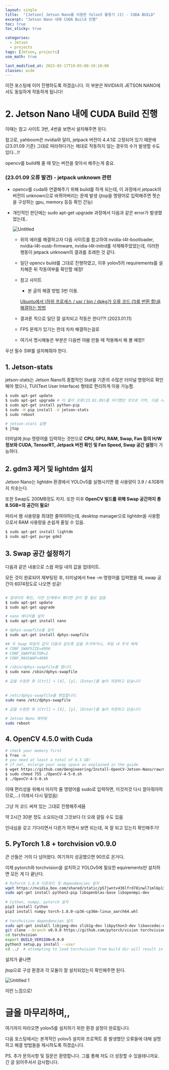 ```yaml
---
layout: single
title:  "[Jetson] Jetson Nano를 이용한 Yolov5 활용기 (2) - CUDA BUILD"
excerpt: "Jetson Nano 내에 CUDA Build 진행"
toc: true
toc_sticky: true

categories:
  - Jetson
  - projects
tags: [Jetson, projects]
use_math: true

last_modified_at: 2023-02-17T19:05:08-19:10:00
classes: wide
---
```

이전 포스팅에 이어 진행하도록 하겠습니다.
이 부분은 NVIDIA의 JETSON NANO에서도 동일하게 작동하게 됩니다!

# 2.  Jetson Nano 내에 CUDA Build 진행

이때는 참고 사이트 3번, 4번을 보면서 설치해주면 된다.

참고로, yahboom은 nvidia와 달리, jetpack 버전이 4.4.1로 고정되어 있기 때문에(23.01.09 기준) 그대로 따라하다가는 제대로 작동하지 않는 경우의 수가 발생할 수도 있다…!!

opencv를 build해 줄 때 맞는 버전을 찾아서 해주는게 중요.

### (23.01.09 오류 발견) - jetpack unknown 관련

- opencv를 cuda와 연결해주기 위해 build를 하게 되는데, 이 과정에서 jetpack의 버전이 unknown으로 바뀌어버리는 문제 발생 (jtop을 명령어로 입력해주면 젯슨을 구성하는 gpu, memory 등등 확인 간능)
- 개인적인 판단에는 sudo apt-get upgrade 과정에서 다음과 같은 error가 발생했었는데..
    
    ![Untitled](https://user-images.githubusercontent.com/84653623/219853939-abbffaa9-00c9-4e77-8bfd-ddffcb0ba9f6.png)
    
    - 위의 에러를 해결하고자 다음 사이트를 참고하여 nvidia-l4t-bootloader, nvidia-l4t-xusb-firmware, nvidia-l4t-initrd를 삭제해주었었는데, 이러한 행동이 jetpack unknown의 결과를 초래한 것 같다.
    - 일단 opencv build를 그대로 진행하였고, 이후 yolov5의 requirements를 설치해준 뒤 작동여부를 확인할 예정!
    - 참고 사이트
        - 본 글의 해결 방법 3번 이용.
        
        [Ubuntu에서 \하위 프로세스 / usr / bin / dpkg가 오류 코드 (1)를 반환 함\을 해결하는 방법](https://ko.linux-console.net/?p=354#gsc.tab=0)
        
    - 결과론 적으로 일단 잘 설치되고 작동은 한다??! (2023.01.11)
    - FPS 문제가 있기는 한데 차차 해결하는걸로
    - 여기서 명시해놓은 부분은 다음번 야붐 만들 때 적용해서 해 볼 예정!!

우선 필수 SW를 설치해줘야 한다.

## 1. Jetson-stats

jetson-stats는 Jetson Nano의 종합적인 Stat을 기존의 수많은 터미널 명령어로 확인해야 했으나, TUI(Text User Interface) 형태로 편리하게 이용 가능함.

```bash
$ sudo apt-get update
$ sudo apt-get upgrade # 이 줄이 오류(23.01.09)를 야기했던 것으로 기억. 다음 시도때는 이 줄 없이 진행해볼 예정(22.01.10)
$ sudo apt-get install python-pip
$ sudo -H pip install -U jetson-stats
$ sudo reboot

# jetson-stats 실행
$ jtop
```

터미널에 jtop 명령어를 입력하는 것만으로 ********************************************************************************************************************************************************************************************************************************************CPU, GPU, RAM, Swap, Fan 등의 H/W정보와 CUDA, TensorRT, Jetpack 버전 확인 및 Fan Speed, Swap 공간 설정********************************************************************************************************************************************************************************************************************************************이 가능하다.

## 2. gdm3 제거 및 lightdm 설치

Jetson Nano는 lightdm 환경에서 YOLOv5를 실행시키면 램 사용량이 3.9 / 4.1GB까지 치솟는다.

또한 Swap도 200MB정도 차지. 또한 이후 ****OpenCV 빌드를 위해 Swap 공간까지 총 8.5GB+의 공간이 필요!****

따라서 램 사용량을 최대한 줄여야하는데, desktop manager으로 lightdm을 사용함으로서 RAM 사용량을 손쉽게 줄일 수 있음.

```bash
$ sudo apt-get install lightdm
$ sudo apt-get purge gdm3
```

## 3. Swap 공간 설정하기

다음과 같은 내용으로 스왑 파일 내의 값을 업데이트.

모든 것이 완료되어 재부팅된 후, 터미널에서 free -m 명령어를 입력했을 때, swap 공간이 6074정도로 나오면 성공!

```bash

# 업데이트 확인, 이전 단계에서 했다면 굳이 할 필요 없음
$ sudo apt-get update
$ sudo apt-get upgrade

# nano 에디터를 설치
$ sudo apt-get install nano

# dphys-swapfile을 설치
$ sudo apt-get install dphys-swapfile

## 두 Swap 파일의 값이 다음과 같도록 값을 추가하거나, 파일 내 주석 해제
# CONF_SWAPSIZE=4096
# CONF_SWAPFACTOR=2
# CONF_MAXSWAP=4096

# /sbin/dphys-swapfile를 엽니다.
$ sudo nano /sbin/dphys-swapfile
 
# 값을 수정한 후 [Ctrl] + [X], [y], [Enter]를 눌러 저장하고 닫습니다
 
 
# /etc/dphys-swapfile를 편집합니다.
sudo nano /etc/dphys-swapfile
 
# 값을 수정한 후 [Ctrl] + [X], [y], [Enter]를 눌러 저장하고 닫습니다

# Jetson Nano 재부팅
sudo reboot
```

## 4. OpenCV 4.5.0 with Cuda

```bash
# check your memory first
$ free -m
# you need at least a total of 6.5 GB!
# if not, enlarge your swap space as explained in the guide
$ wget https://github.com/Qengineering/Install-OpenCV-Jetson-Nano/raw/main/OpenCV-4-5-0.sh
$ sudo chmod 755 ./OpenCV-4-5-0.sh
$ ./OpenCV-4-5-0.sh
```

이때 편리성을 위해서 마지막 줄 명령어를 sudo로 입력하면, 이것저것 다시 깔아줘야하므로,…( 이래서 다시 밀었음)

그냥 저 코드 써져 있는 그대로 진행해주세욤

약 2시간 30분 정도 소요되는데 그것보다 더 오래 걸릴 수도 있음

인내심을 갖고 기다리면서 다른거 하면서 보면 되는데, 꼭 잘 되고 있는지 확인해주기!

## 5. ****PyTorch 1.8 + torchvision v0.9.0****

큰 산들은 거의 다 넘어왔다. 여기까지 성공했으면 90프로 온거다.

이제 pytorch와 torchvision을 설치하고 YOLOv5에 필요한 equirements만 설치하면 모든 게 다 끝난다.

```bash
# PyTorch 1.8.0 다운로드 및 dependencies 설치
wget https://nvidia.box.com/shared/static/p57jwntv436lfrd78inwl7iml6p13fzh.whl -O torch-1.8.0-cp36-cp36m-linux_aarch64.whl
sudo apt-get install python3-pip libopenblas-base libopenmpi-dev 
 
# Cython, numpy, pytorch 설치
pip3 install Cython
pip3 install numpy torch-1.8.0-cp36-cp36m-linux_aarch64.whl
 
# torchvision dependencies 설치
sudo apt-get install libjpeg-dev zlib1g-dev libpython3-dev libavcodec-dev libavformat-dev libswscale-dev
git clone --branch v0.9.0 https://github.com/pytorch/vision torchvision
cd torchvision
export BUILD_VERSION=0.9.0
python3 setup.py install --user
cd ../  # attempting to load torchvision from build dir will result in import error
```

설치가 끝나면

jtop으로 구성 환경과 각 모듈이 잘 설치되었는지 확인해주면 된다.

![Untitled 1](https://user-images.githubusercontent.com/84653623/219853927-2814755c-3693-4902-9323-44280909ec0a.png)

이런 느낌으로!

# 글을 마무리하며,,
여기까지 따라오면 yolov5를 설치하기 위한 환경 설정이 완료됩니다. 

다음 포스팅에서는 본격적인 yolov5 설치와 프로젝트 중 발생했던 오류들에 대해 설명하고 해결 방법들을 제시하도록 하겠습니다.

PS. 추가 문의사항 및 질문은 환영합니다. 그를 통해 저도 더 성장할 수 있을테니까요. 긴 글 읽어주셔서 감사합니다. 
